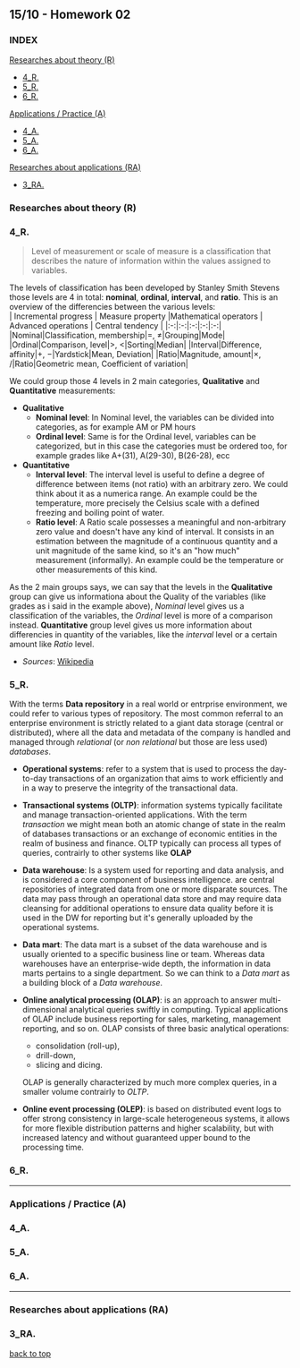 ## 15/10 - Homework 02

### INDEX
[Researches about theory (R)](#researches-about-theory-r)
 - [4_R.](#4_r)
 - [5_R.](#5_r)
 - [6_R.](#6_r)
 
[Applications \/ Practice (A)](#applications--practice-a)
 - [4_A.](#4_a)
 - [5_A.](#5_a)
 - [6_A.](#6_a)
 
[Researches about applications (RA)](#researches-about-applications-ra)
 - [3_RA.](#3_ra)

### Researches about theory (R)  
### 4_R.  
> Level of measurement or scale of measure is a classification that describes the nature of information within the values assigned to variables.

The levels of classification has been developed by Stanley Smith Stevens those levels are 4 in total: **nominal**, **ordinal**, **interval**, and **ratio**.
This is an overview of the differencies between the various levels:  
| Incremental progress | Measure property |Mathematical operators | Advanced operations | Central tendency | 
|:-:|:-:|:-:|:-:|:-:|
|Nominal|Classification, membership|=, ≠|Grouping|Mode|
|Ordinal|Comparison, level|>, <|Sorting|Median|
|Interval|Difference, affinity|+, −|Yardstick|Mean, Deviation|
|Ratio|Magnitude, amount|×, /|Ratio|Geometric mean, Coefficient of variation|  

We could group those 4 levels in 2 main categories, **Qualitative** and **Quantitative** measurements:
 - **Qualitative**
    - **Nominal level**:
    In Nominal level, the variables can be divided into categories, as for example AM or PM hours
    - **Ordinal level**:
    Same is for the Ordinal level, variables can be categorized, but in this case the categories must be ordered too, for example grades like A+(31), A(29-30), B(26-28), ecc
 - **Quantitative**
    - **Interval level**: 
    The interval level is useful to define a degree of difference between items (not ratio) with an arbitrary zero. We could think about it as a numerica range. An example could be the temperature, more precisely the Celsius scale with a defined freezing and boiling point of water.
    - **Ratio level**: A Ratio scale possesses a meaningful and non-arbitrary zero value and doesn't have any kind of interval. It consists in an estimation between the magnitude of a continuous quantity and a unit magnitude of the same kind, so it's an "how much" measurement (informally). An example could be the temperature or other measurements of this kind.  
    
As the 2 main groups says, we can say that the levels in the **Qualitative** group can give us informationa about the Quality of the variables (like grades as i said in the example above), *Nominal* level gives us a classification of the variables, the *Ordinal* level is more of a comparison instead. **Quantitative** group level gives us more information about differencies in quantity of the variables, like the *interval* level or a certain amount like *Ratio* level.
 - *Sources*: [Wikipedia]( https://en.wikipedia.org/wiki/Level_of_measurement)  

### 5_R.  
With the terms **Data repository** in a real world or entrprise environment, we could refer to various types of repository. The most common referral to an enterprise environment is strictly related to a giant data storage (central or distributed), where all the data and metadata of the company is handled and managed through *relational* (or *non relational* but those are less used) *databases*.

 - **Operational systems**: refer to a system that is used to process the day-to-day transactions of an organization that aims to work efficiently and in a way to preserve the integrity of the transactional data.
 - **Transactional systems (OLTP)**: information systems typically facilitate and manage transaction-oriented applications. With the term *transaction* we might mean both an atomic change of state in the realm of databases transactions or an exchange of economic entities in the realm of business and finance.
 OLTP typically can process all types of queries, contrairly to other systems like **OLAP**
 - **Data warehouse**: Is a system used for reporting and data analysis, and is considered a core component of business intelligence. are central repositories of integrated data from one or more disparate sources. The data may pass through an operational data store and may require data cleansing for additional operations to ensure data quality before it is used in the DW for reporting but it's generally uploaded by the operational systems.
 - **Data mart**: The data mart is a subset of the data warehouse and is usually oriented to a specific business line or team. Whereas data warehouses have an enterprise-wide depth, the information in data marts pertains to a single department. So we can think to a *Data mart* as a building block of a *Data warehouse*.
 - **Online analytical processing (OLAP)**: is an approach to answer multi-dimensional analytical queries swiftly in computing. Typical applications of OLAP include business reporting for sales, marketing, management reporting, and so on. OLAP consists of three basic analytical operations:  
     - consolidation (roll-up), 
     - drill-down,
     - slicing and dicing.

    OLAP is generally characterized by much more complex queries, in a smaller volume contrairly to *OLTP*.
 - **Online event processing (OLEP)**: is based on distributed event logs to offer strong consistency in large-scale heterogeneous systems, it allows for more flexible distribution patterns and higher scalability, but with increased latency and without guaranteed upper bound to the processing time.

### 6_R.  

---

### Applications / Practice (A)
### 4_A.  

### 5_A.  

### 6_A.  

---

### Researches about applications (RA)
### 3_RA.

[back to top](#1510---homework-02)
